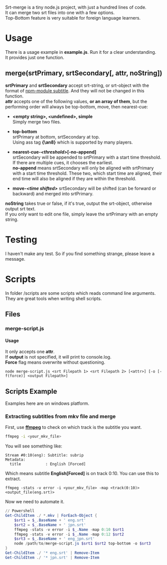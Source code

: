 Srt-merge is a tiny node.js project, with just a hundred lines of code.  
It can merge two srt files into one with a few options.  
Top-Bottom feature is very suitable for foreign language learners.
# Usage
There is a usage example in __example.js__. Run it for a clear understanding.  
It provides just one function.  
## merge(srtPrimary, srtSecondary\[, attr, noString])
__srtPrimary__ and __srtSecondary__ accept srt-string, or srt-object with the format of [npm-module subtitle](https://www.npmjs.com/package/subtitle).  And they will not be changed in this function.  
__attr__ accepts one of the following values, __or an array of them__, but the performing order will always be top-bottom, move, then nearest-cue:

* __\<empty string\>, \<undefined\>, simple__  
Simply merge two files.
* __top-bottom__  
srtPrimary at bottom, srtSecondary at top.  
Using ass tag __{\an8}__ which is supported by many players.
* __nearest-cue-*\<threshold\>*\[-no-append]__  
srtSecondary will be appended to srtPrimary with a start time threshold. If there are multiple cues, it chooses the earliest.  
__no-append__ means srtSecondary will only be aligned with srtPrimary with a start time threshold. These two, which start time are aligned, their end time will also be aligned if they are within the threshold.
 
* __move-*\<time shifted\>*__
srtSecondary will be shifted (can be forward or backward) and merged into srtPrimary.  

__noString__ takes true or false, if it's true, output the srt-object, otherwise output srt text.  
If you only want to edit one file, simply leave the srtPrimary with an empty string.

# Testing
I haven't make any test. So if you find something strange, please leave a message.

# Scripts
In folder /scripts are some scripts which reads command line arguments. They are great tools when writing shell scripts.
## Files
### merge-script.js
#### Usage
It only accepts one __attr__.  
If __output__ is not specified, it will print to console.log.  
__Force__ flag means overwrite without questioning.

    node merge-script.js <srt Filepath 1> <srt Filepath 2> [<attr>] [-o [-f(force)] <output Filepath>]  
## Scripts Example
Examples here are on windows platform.
### Extracting subtitles from mkv file and merge
First, use [__ffmpeg__](https://www.ffmpeg.org/) to check on which track is the subtitle you want.
  
```bash
ffmpeg -i <your_mkv_file>
```

You will see something like:

    Stream #0:10(eng): Subtitle: subrip
    Metadata:
      title           : English [Forced]
    
Which means subtitle __English\[Forced]__ is on track 0:10. You can use this to extract.
    
    ffmpeg -stats -v error -i <your_mkv_file> -map <track(0:10)> <output_file(eng.srt)>
     
Now we need to automate it. 

```PowerShell
// Powershell
Get-ChildItem ./ *.mkv | ForEach-Object {
    $srt1 = $_.BaseName + ' eng.srt'
    $srt2 = $_.BaseName + ' jpn.srt'
    ffmpeg -stats -v error -i $_.Name -map 0:10 $srt1
    ffmpeg -stats -v error -i $_.Name -map 0:12 $srt2
    $srt3 = $_.BaseName + ' eng_jpn.srt'
    node /path/to/merge-script.js $srt1 $srt2 top-bottom -o $srt3
}
Get-ChildItem ./ '* eng.srt' | Remove-Item
Get-ChildItem ./ '* jpn.srt' | Remove-Item
```

   
 
